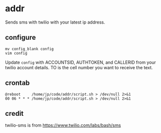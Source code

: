 # addr

Sends sms with twilio with your latest ip address.

## configure

```
mv config_blank config
vim config
```

Update `config` with ACCOUNTSID, AUTHTOKEN, and CALLERID from your twilio account details. TO is the cell number you want to receive the text.

## crontab

```
@reboot     /home/jp/code/addr/script.sh > /dev/null 2>&1
00 06 * * * /home/jp/code/addr/script.sh > /dev/null 2>&1
```

## credit

twilio-sms is from https://www.twilio.com/labs/bash/sms
